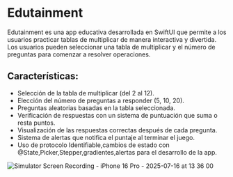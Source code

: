 # Edutainment
Edutainment es una app educativa desarrollada en SwiftUI que permite a los usuarios practicar tablas de multiplicar de manera interactiva y divertida. Los usuarios pueden seleccionar una tabla de multiplicar y el número de preguntas para comenzar a resolver operaciones.

## Características:
- Selección de la tabla de multiplicar (del 2 al 12).
- Elección del número de preguntas a responder (5, 10, 20).
- Preguntas aleatorias basadas en la tabla seleccionada.
- Verificación de respuestas con un sistema de puntuación que suma o resta puntos.
- Visualización de las respuestas correctas después de cada pregunta.
- Sistema de alertas que notifica el puntaje al terminar el juego.
- Uso de protocolo Identifiable,cambios de estado con @State,Picker,Stepper,gradientes,alertas para el desarrollo de la app.

![Simulator Screen Recording - iPhone 16 Pro - 2025-07-16 at 13 36 00](https://github.com/user-attachments/assets/4aac129f-3e04-4cda-9707-73a630210ae8)
